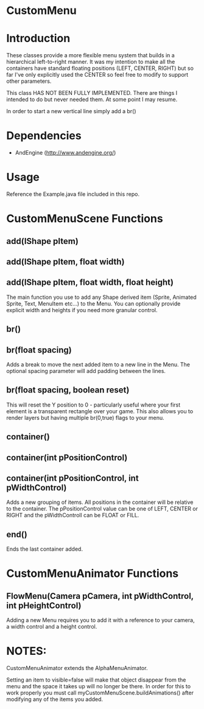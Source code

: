 CustomMenu
======================================================================

# Introduction

These classes provide a more flexible menu system that builds in a hierarchical left-to-right manner. It was my intention to make all the containers have standard floating positions (LEFT, CENTER, RIGHT) but so far I've only explicitly used the CENTER so feel free to modify to support other parameters.

This class HAS NOT BEEN FULLY IMPLEMENTED. There are things I intended to do but never needed them. At some point I may resume.

In order to start a new vertical line simply add a br() 

# Dependencies

  * AndEngine (http://www.andengine.org/)

# Usage

Reference the Example.java file included in this repo.

# CustomMenuScene Functions

## add(IShape pItem)
## add(IShape pItem, float width)
## add(IShape pItem, float width, float height)

The main function you use to add any Shape derived item (Sprite, Animated Sprite, Text, MenuItem etc...) to the Menu. You can optionally provide explicit width and heights if you need more granular control.

## br()
## br(float spacing)

Adds a break to move the next added item to a new line in the Menu. The optional spacing parameter will add padding between the lines.

## br(float spacing, boolean reset)

This will reset the Y position to 0 - particularly useful where your first element is a transparent rectangle over your game. This also allows you to render layers but having multiple br(0,true) flags to your menu.

## container()
## container(int pPositionControl)
## container(int pPositionControl, int pWidthControl)

Adds a new grouping of items. All positions in the container will be relative to the container. The pPositionControl value can be one of LEFT, CENTER or RIGHT and the pWidthControll can be FLOAT or FILL.

## end()

Ends the last container added.

# CustomMenuAnimator Functions

## FlowMenu(Camera pCamera, int pWidthControl, int pHeightControl)

Adding a new Menu requires you to add it with a reference to your camera, a width control and a height control.

# NOTES:

CustomMenuAnimator extends the AlphaMenuAnimator.

Setting an item to visible=false will make that object disappear from the menu and the space it takes up will no longer be there. In order for this to work properly you must call myCustomMenuScene.buildAnimations() after modifying any of the items you added.